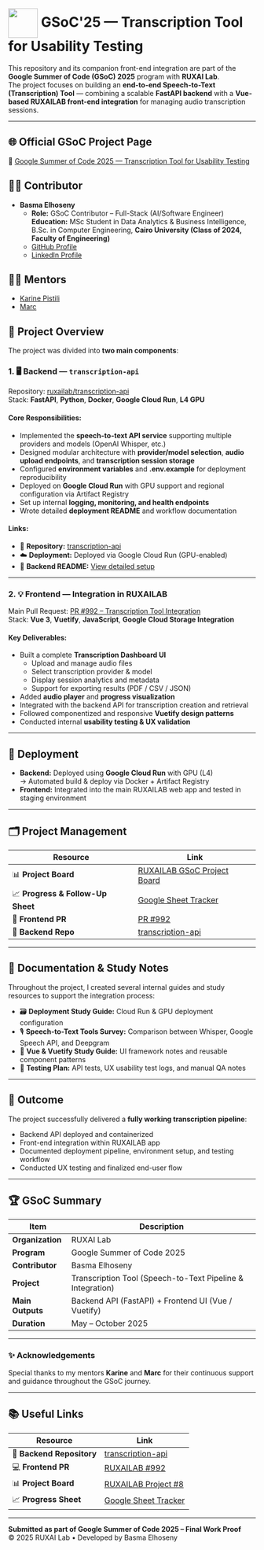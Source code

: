 # <img align="center" width="60px" src="https://en.opensuse.org/images/9/91/Gsocsun.png"> GSoC'25 — Transcription Tool for Usability Testing

This repository and its companion front-end integration are part of the **Google Summer of Code (GSoC) 2025** program with **RUXAI Lab**.  
The project focuses on building an **end-to-end Speech-to-Text (Transcription) Tool** — combining a scalable **FastAPI backend** with a **Vue-based RUXAILAB front-end integration** for managing audio transcription sessions.

---

## 🌐 Official GSoC Project Page
🔗 [Google Summer of Code 2025 — Transcription Tool for Usability Testing](https://summerofcode.withgoogle.com/programs/2025/projects/aOHlFhUA)

## 👩‍💻 Contributor

- **Basma Elhoseny**
  - **Role:** GSoC Contributor – Full-Stack (AI/Software Engineer)  
    **Education:** MSc Student in Data Analytics & Business Intelligence,  
    B.Sc. in Computer Engineering, **Cairo University (Class of 2024, Faculty of Engineering)**
  - [GitHub Profile](https://github.com/BasmaElhoseny01)
  - [LinkedIn Profile](https://www.linkedin.com/in/basmaelhoseny01/)

## 🧑‍🏫 Mentors

- [Karine Pistili](https://github.com/KarinePistili)
- [Marc](https://github.com/marcgc21)

## 🧩 Project Overview

The project was divided into **two main components**:

### 1. 🖥️ Backend — `transcription-api`

Repository: [ruxailab/transcription-api](https://github.com/ruxailab/transcription-api)  
Stack: **FastAPI**, **Python**, **Docker**, **Google Cloud Run**, **L4 GPU**

#### Core Responsibilities:

- Implemented the **speech-to-text API service** supporting multiple providers and models (OpenAI Whisper, etc.)
- Designed modular architecture with **provider/model selection**, **audio upload endpoints**, and **transcription session storage**
- Configured **environment variables** and **.env.example** for deployment reproducibility
- Deployed on **Google Cloud Run** with GPU support and regional configuration via Artifact Registry
- Set up internal **logging, monitoring, and health endpoints**
- Wrote detailed **deployment README** and workflow documentation

#### Links:

- 🔗 **Repository:** [transcription-api](https://github.com/ruxailab/transcription-api)
- ☁️ **Deployment:** Deployed via Google Cloud Run (GPU-enabled)
- 📄 **Backend README:** [View detailed setup](https://github.com/ruxailab/transcription-api#readme)

---

### 2. 💡 Frontend — Integration in RUXAILAB

Main Pull Request: [PR #992 – Transcription Tool Integration](https://github.com/ruxailab/RUXAILAB/pull/992)  
Stack: **Vue 3**, **Vuetify**, **JavaScript**, **Google Cloud Storage Integration**

#### Key Deliverables:

- Built a complete **Transcription Dashboard UI**
  - Upload and manage audio files
  - Select transcription provider & model
  - Display session analytics and metadata
  - Support for exporting results (PDF / CSV / JSON)
- Added **audio player** and **progress visualization**
- Integrated with the backend API for transcription creation and retrieval
- Followed componentized and responsive **Vuetify design patterns**
- Conducted internal **usability testing & UX validation**

---

## 🚀 Deployment

- **Backend:** Deployed using **Google Cloud Run** with GPU (L4)  
  → Automated build & deploy via Docker + Artifact Registry
- **Frontend:** Integrated into the main RUXAILAB web app and tested in staging environment

---

## 🗂️ Project Management

| Resource                          | Link                                                                                                                         |
| --------------------------------- | ---------------------------------------------------------------------------------------------------------------------------- |
| 📊 **Project Board**              | [RUXAILAB GSoC Project Board](https://github.com/orgs/ruxailab/projects/8)                                                   |
| 📈 **Progress & Follow-Up Sheet** | [Google Sheet Tracker](https://docs.google.com/spreadsheets/d/1HA2vLJVuLwRmoyf-CYkFvIwXJUXrbbyQ9kxCkDbqpwU/edit?usp=sharing) |
| 🔄 **Frontend PR**                | [PR #992](https://github.com/ruxailab/RUXAILAB/pull/992)                                                                     |
| 🧠 **Backend Repo**               | [transcription-api](https://github.com/ruxailab/transcription-api)                                                           |

---

## 🧾 Documentation & Study Notes

Throughout the project, I created several internal guides and study resources to support the integration process:

- 🗃️ **Deployment Study Guide:** Cloud Run & GPU deployment configuration
- 🎙️ **Speech-to-Text Tools Survey:** Comparison between Whisper, Google Speech API, and Deepgram
- 🧩 **Vue & Vuetify Study Guide:** UI framework notes and reusable component patterns
- 🧪 **Testing Plan:** API tests, UX usability test logs, and manual QA notes

---

## 🏁 Outcome

The project successfully delivered a **fully working transcription pipeline**:

- Backend API deployed and containerized
- Front-end integration within RUXAILAB app
- Documented deployment pipeline, environment setup, and testing workflow
- Conducted UX testing and finalized end-user flow

---

## 🏆 GSoC Summary

| Item             | Description                                                |
| ---------------- | ---------------------------------------------------------- |
| **Organization** | RUXAI Lab                                                  |
| **Program**      | Google Summer of Code 2025                                 |
| **Contributor**  | Basma Elhoseny                                             |
| **Project**      | Transcription Tool (Speech-to-Text Pipeline & Integration) |
| **Main Outputs** | Backend API (FastAPI) + Frontend UI (Vue / Vuetify)        |
| **Duration**     | May – October 2025                                         |

---

### ✨ Acknowledgements

Special thanks to my mentors **Karine** and **Marc** for their continuous support and guidance throughout the GSoC journey.

---

## 📚 Useful Links

| Resource                  | Link                                                                                                                         |
| ------------------------- | ---------------------------------------------------------------------------------------------------------------------------- |
| 🧩 **Backend Repository** | [transcription-api](https://github.com/ruxailab/transcription-api)                                                           |
| 💻 **Frontend PR**        | [RUXAILAB #992](https://github.com/ruxailab/RUXAILAB/pull/992)                                                               |
| 📊 **Project Board**      | [RUXAILAB Project #8](https://github.com/orgs/ruxailab/projects/8)                                                           |
| 📈 **Progress Sheet**     | [Google Sheet Tracker](https://docs.google.com/spreadsheets/d/1HA2vLJVuLwRmoyf-CYkFvIwXJUXrbbyQ9kxCkDbqpwU/edit?usp=sharing) |

---

**Submitted as part of Google Summer of Code 2025 – Final Work Proof**  
© 2025 RUXAI Lab • Developed by Basma Elhoseny
